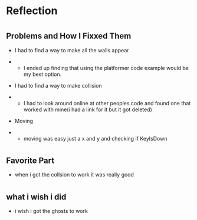 # Reflection

#
## Problems and How I Fixxed Them
- I had to find a way to make all the walls appear
- - I ended up finding that using the platformer code example would be my best option.

- I had to find a way to make collision
- - I had to look around online at other peoples code and found one that worked with mine(i had a link for it but it got deleted)

- Moving
- - moving was easy just a x and y and checking if KeyIsDown

#
## Favorite Part

- when i got the collsion to work it was really good

#
## what i wish i did 
- i wish i got the ghosts to work 